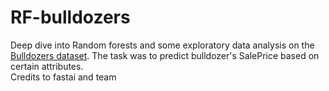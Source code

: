 # RF-bulldozers
Deep dive into Random forests and some exploratory data analysis on the [Bulldozers dataset](https://www.kaggle.com/c/bluebook-for-bulldozers).
The task was to predict bulldozer's SalePrice based on certain attributes.   
Credits to fastai and team
